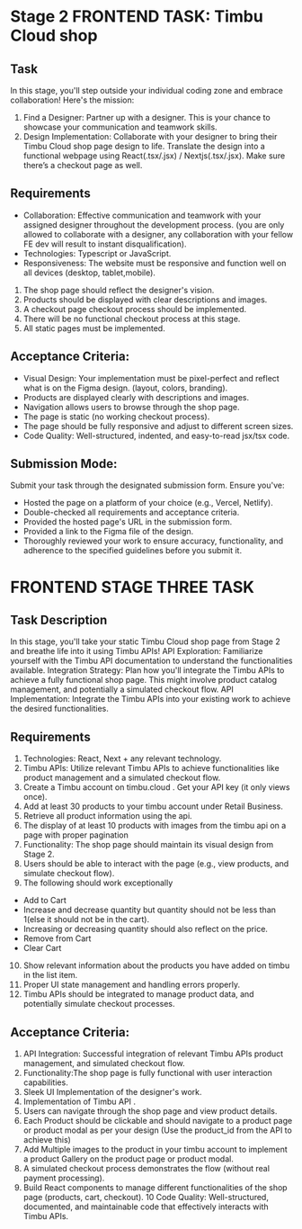 # Stage 2 FRONTEND TASK: Timbu Cloud shop

## Task
In this stage, you'll step outside your individual coding zone and embrace collaboration! Here's the mission:
1. Find a Designer: Partner up with a designer. This is your chance to showcase your communication and teamwork skills.
2. Design Implementation: Collaborate with your designer to bring their Timbu Cloud shop page design to life. Translate the design into a functional webpage using React(.tsx/.jsx) / Nextjs(.tsx/.jsx). Make sure there’s a checkout page as well.

## Requirements
* Collaboration: Effective communication and teamwork with your assigned designer throughout the development process. (you are only allowed to collaborate with a designer, any collaboration with your fellow FE dev will result to instant disqualification).
* Technologies: Typescript or JavaScript.
* Responsiveness: The website must be responsive and function well on all devices (desktop, tablet,mobile).
1. The shop page should reflect the designer's vision.
2. Products should be displayed with clear descriptions and images.
4. A checkout page checkout process should be implemented.
5. There will be no functional checkout process at this stage.
6. All static pages must be implemented.

## Acceptance Criteria:
* Visual Design: Your implementation must be pixel-perfect and reflect what is on the Figma design. (layout, colors, branding).
* Products are displayed clearly with descriptions and images.
* Navigation allows users to browse through the shop page.
* The page is static (no working checkout process).
* The page should be fully responsive and adjust to different screen sizes.
* Code Quality: Well-structured, indented, and easy-to-read jsx/tsx code.

## Submission Mode:
Submit your task through the designated submission form. Ensure you've:
* Hosted the page on a platform of your choice (e.g., Vercel, Netlify).
* Double-checked all requirements and acceptance criteria.
* Provided the hosted page's URL in the submission form.
* Provided a link to the Figma file of the design.
* Thoroughly reviewed your work to ensure accuracy, functionality, and adherence to the specified guidelines before you submit it.

# FRONTEND STAGE THREE TASK

## Task Description
In this stage, you'll take your static Timbu Cloud shop page from Stage 2 and breathe life into it using Timbu APIs!
API Exploration: Familiarize yourself with the Timbu API documentation to understand the functionalities available.
Integration Strategy: Plan how you'll integrate the Timbu APIs to achieve a fully functional shop page. This might involve product catalog management, and potentially a simulated checkout flow.
API Implementation: Integrate the Timbu APIs into your existing work to achieve the desired functionalities.

## Requirements
1. Technologies: React, Next + any relevant technology.
2. Timbu APIs: Utilize relevant Timbu APIs to achieve functionalities like product management and a simulated checkout flow.
3. Create a Timbu account on timbu.cloud . Get your API key (it only views once).
4. Add at least 30 products to your timbu account under Retail Business.
5. Retrieve all product information using the api.
6. The display of at least 10 products with images from the timbu api on a page with proper pagination
7. Functionality: The shop page should maintain its visual design from Stage 2.
8. Users should be able to interact with the page (e.g., view products, and simulate checkout flow).
9. The following should work exceptionally
 * Add to Cart
 * Increase and decrease quantity but quantity should not be less than 1(else it should not be in the cart).
 * Increasing or decreasing quantity should also reflect on the price.
 * Remove from Cart
 * Clear Cart
10. Show relevant information about the products you have added on timbu in the list item.
11. Proper UI state management and handling errors properly.
12. Timbu APIs should be integrated to manage product data, and potentially simulate checkout processes.

## Acceptance Criteria:
1. API Integration: Successful integration of relevant Timbu APIs product management, and simulated checkout flow.
2. Functionality:The shop page is fully functional with user interaction capabilities.
3. Sleek UI Implementation of the designer's work.
4. Implementation of Timbu API .
5. Users can navigate through the shop page and view product details.
6. Each Product should be clickable and should navigate to a product page or product modal as per your design (Use the product_id from the API to achieve this)
7. Add Multiple images to the product in your timbu account to implement a product Gallery on the product page or product modal.
8. A simulated checkout process demonstrates the flow (without real payment processing).
9. Build React components to manage different functionalities of the shop page (products, cart, checkout).
10 Code Quality: Well-structured, documented, and maintainable code that effectively interacts with Timbu APIs.

